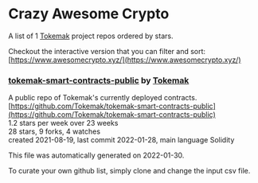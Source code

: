 # Crazy Awesome Crypto
A list of 1 [Tokemak](https://github.com/Tokemak) project repos ordered by stars.  

Checkout the interactive version that you can filter and sort: 
[https://www.awesomecrypto.xyz/](https://www.awesomecrypto.xyz/)  


### [tokemak-smart-contracts-public](https://github.com/Tokemak/tokemak-smart-contracts-public) by [Tokemak](https://github.com/Tokemak)  
A public repo of Tokemak's currently deployed contracts.  
[https://github.com/Tokemak/tokemak-smart-contracts-public](https://github.com/Tokemak/tokemak-smart-contracts-public)  
1.2 stars per week over 23 weeks  
28 stars, 9 forks, 4 watches  
created 2021-08-19, last commit 2022-01-28, main language Solidity  


This file was automatically generated on 2022-01-30.  

To curate your own github list, simply clone and change the input csv file.  